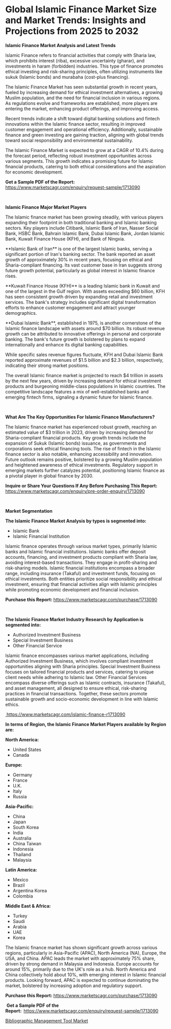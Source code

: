 <p><h1>Global Islamic Finance Market Size and Market Trends: Insights and Projections from 2025 to 2032</h1></p><p><strong>Islamic Finance Market Analysis and Latest Trends</strong></p>
<p><p>Islamic Finance refers to financial activities that comply with Sharia law, which prohibits interest (riba), excessive uncertainty (gharar), and investments in haram (forbidden) industries. This type of finance promotes ethical investing and risk-sharing principles, often utilizing instruments like sukuk (Islamic bonds) and murabaha (cost-plus financing). </p><p>The Islamic Finance Market has seen substantial growth in recent years, fueled by increasing demand for ethical investment alternatives, a growing Muslim population, and the need for financial inclusion in various regions. As regulations evolve and frameworks are established, more players are entering the market, enhancing product offerings, and improving access.</p><p>Recent trends indicate a shift toward digital banking solutions and fintech innovations within the Islamic finance sector, resulting in improved customer engagement and operational efficiency. Additionally, sustainable finance and green investing are gaining traction, aligning with global trends toward social responsibility and environmental sustainability. </p><p>The Islamic Finance Market is expected to grow at a CAGR of 10.4% during the forecast period, reflecting robust investment opportunities across various segments. This growth indicates a promising future for Islamic financial products, catering to both ethical considerations and the aspiration for economic development.</p></p>
<p><strong>Get a Sample PDF of the Report:&nbsp;</strong> <a href="https://www.marketscagr.com/enquiry/request-sample/1713090?utm_campaign=1126&utm_medium=2&utm_source=Github&utm_content=ia&utm_term=28032025&utm_id=islamic-finance">https://www.marketscagr.com/enquiry/request-sample/1713090</a></p>
<p>&nbsp;</p>
<p><strong>Islamic Finance Major Market Players</strong></p>
<p><p>The Islamic finance market has been growing steadily, with various players expanding their footprint in both traditional banking and Islamic banking sectors. Key players include Citibank, Islamic Bank of Iran, Nasser Social Bank, HSBC Bank, Bahrain Islamic Bank, Dubai Islamic Bank, Jordan Islamic Bank, Kuwait Finance House (KFH), and Bank of Ningxia.</p><p>**Islamic Bank of Iran** is one of the largest Islamic banks, serving a significant portion of Iran's banking sector. The bank reported an asset growth of approximately 30% in recent years, focusing on ethical and Sharia-compliant financing. Its vast customer base in Iran suggests strong future growth potential, particularly as global interest in Islamic finance rises.</p><p>**Kuwait Finance House (KFH)** is a leading Islamic bank in Kuwait and one of the largest in the Gulf region. With assets exceeding $60 billion, KFH has seen consistent growth driven by expanding retail and investment services. The bank's strategy includes significant digital transformation efforts to enhance customer engagement and attract younger demographics.</p><p>**Dubai Islamic Bank**, established in 1975, is another cornerstone of the Islamic finance landscape with assets around $70 billion. Its robust revenue growth can be attributed to innovative offerings in personal and corporate banking. The bank's future growth is bolstered by plans to expand internationally and enhance its digital banking capabilities.</p><p>While specific sales revenue figures fluctuate, KFH and Dubai Islamic Bank reported approximate revenues of $1.5 billion and $2.3 billion, respectively, indicating their strong market positions. </p><p>The overall Islamic finance market is projected to reach $4 trillion in assets by the next few years, driven by increasing demand for ethical investment products and burgeoning middle-class populations in Islamic countries. The competitive landscape features a mix of well-established banks and emerging fintech firms, signaling a dynamic future for Islamic finance.</p></p>
<p>&nbsp;</p>
<p><strong>What Are The Key Opportunities For Islamic Finance Manufacturers?</strong></p>
<p><p>The Islamic finance market has experienced robust growth, reaching an estimated value of $3 trillion in 2023, driven by increasing demand for Sharia-compliant financial products. Key growth trends include the expansion of Sukuk (Islamic bonds) issuance, as governments and corporations seek ethical financing tools. The rise of fintech in the Islamic finance sector is also notable, enhancing accessibility and innovation. Future outlook remains positive, bolstered by a growing Muslim population and heightened awareness of ethical investments. Regulatory support in emerging markets further catalyzes potential, positioning Islamic finance as a pivotal player in global finance by 2030.</p></p>
<p><strong>Inquire or Share Your Questions If Any Before Purchasing This Report:</strong> <a href="https://www.marketscagr.com/enquiry/pre-order-enquiry/1713090?utm_campaign=1126&utm_medium=2&utm_source=Github&utm_content=ia&utm_term=28032025&utm_id=islamic-finance">https://www.marketscagr.com/enquiry/pre-order-enquiry/1713090</a></p>
<p>&nbsp;</p>
<p><strong>Market Segmentation</strong></p>
<p><strong>The Islamic Finance Market Analysis by types is segmented into:</strong></p>
<p><ul><li>Islamic Bank</li><li>Islamic Financial Institution</li></ul></p>
<p><p>Islamic finance operates through various market types, primarily Islamic banks and Islamic financial institutions. Islamic banks offer deposit accounts, financing, and investment products compliant with Sharia law, avoiding interest-based transactions. They engage in profit-sharing and risk-sharing models. Islamic financial institutions encompass a broader range, including insurance (Takaful) and investment funds, focusing on ethical investments. Both entities prioritize social responsibility and ethical investment, ensuring that financial activities align with Islamic principles while promoting economic development and financial inclusion.</p></p>
<p><strong>Purchase this Report:&nbsp;</strong><a href="https://www.marketscagr.com/purchase/1713090?utm_campaign=1126&utm_medium=2&utm_source=Github&utm_content=ia&utm_term=28032025&utm_id=islamic-finance">https://www.marketscagr.com/purchase/1713090</a></p>
<p>&nbsp;</p>
<p><strong>The Islamic Finance Market Industry Research by Application is segmented into:</strong></p>
<p><ul><li>Authorized Investment Business</li><li>Special Investment Business</li><li>Other Financial Service</li></ul></p>
<p><p>Islamic finance encompasses various market applications, including Authorized Investment Business, which involves compliant investment opportunities aligning with Sharia principles. Special Investment Business focuses on tailored financial products and services, catering to unique client needs while adhering to Islamic law. Other Financial Services encompass diverse offerings such as Islamic contracts, insurance (Takaful), and asset management, all designed to ensure ethical, risk-sharing practices in financial transactions. Together, these sectors promote sustainable growth and socio-economic development in line with Islamic ethics.</p></p>
<p><a href="https://www.marketscagr.com/islamic-finance-r1713090?utm_campaign=1126&utm_medium=2&utm_source=Github&utm_content=ia&utm_term=28032025&utm_id=islamic-finance">&nbsp;https://www.marketscagr.com/islamic-finance-r1713090</a></p>
<p><strong>In terms of Region, the Islamic Finance Market Players available by Region are:</strong></p>
<p>
    <p> <strong> North America: </strong>
        <ul>
            <li>United States</li>
            <li>Canada</li>
        </ul>
        </p> 
    <p> <strong> Europe: </strong>
        <ul>
            <li>Germany</li>
            <li>France</li>
            <li>U.K.</li>
            <li>Italy</li>
            <li>Russia</li>
        </ul>
        </p> 
    <p> <strong> Asia-Pacific: </strong>
        <ul>
            <li>China</li>
            <li>Japan</li>
            <li>South Korea</li>
            <li>India</li>
            <li>Australia</li>
            <li>China Taiwan</li>
            <li>Indonesia</li>
            <li>Thailand</li>
            <li>Malaysia</li>
        </ul>
        </p> 
    <p> <strong> Latin America: </strong>
        <ul>
            <li>Mexico</li>
            <li>Brazil</li>
            <li>Argentina Korea</li>
            <li>Colombia</li>
        </ul>
        </p> 
    <p> <strong> Middle East & Africa: </strong>
        <ul>
            <li>Turkey</li>
            <li>Saudi</li>
            <li>Arabia</li>
            <li>UAE</li>
            <li>Korea</li>
        </ul>
    </p>
    </p>
<p><p>The Islamic finance market has shown significant growth across various regions, particularly in Asia-Pacific (APAC), North America (NA), Europe, the USA, and China. APAC leads the market with approximately 75% share, driven by strong demand in Malaysia and Indonesia. Europe accounts for around 15%, primarily due to the UK's role as a hub. North America and China collectively hold about 10%, with emerging interest in Islamic financial products. Looking forward, APAC is expected to continue dominating the market, bolstered by increasing adoption and regulatory support.</p></p>
<p><strong>Purchase this Report: </strong><a href="https://www.marketscagr.com/purchase/1713090?utm_campaign=1126&utm_medium=2&utm_source=Github&utm_content=ia&utm_term=28032025&utm_id=islamic-finance">https://www.marketscagr.com/purchase/1713090</a></p>
<p>&nbsp;<strong>Get a Sample PDF of the Report:&nbsp;&nbsp;</strong><a href="https://www.marketscagr.com/enquiry/request-sample/1713090?utm_campaign=1126&utm_medium=2&utm_source=Github&utm_content=ia&utm_term=28032025&utm_id=islamic-finance">https://www.marketscagr.com/enquiry/request-sample/1713090</a></p>
<p><strong></strong></p>
<p><p><a href="https://github.com/julyju69/Market-Research-Report-List-6/blob/main/bibliographic-management-tool-market.md?utm_campaign=1126&utm_medium=2&utm_source=Github&utm_content=ia&utm_term=28032025&utm_id=islamic-finance">Bibliographic Management Tool Market</a></p></p>